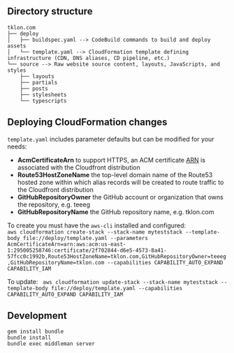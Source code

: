 
## Directory structure
```
tklon.com
├── deploy
│   ├── buildspec.yaml --> CodeBuild commands to build and deploy assets
│   └── template.yaml --> CloudFormation template defining infrastructure (CDN, DNS aliases, CD pipeline, etc.)  
└── source --> Raw website source content, layouts, JavaScripts, and styles 
    ├── layouts  
    ├── partials  
    ├── posts
    ├── stylesheets
    └── typescripts
```

## Deploying CloudFormation changes
`template.yaml` includes parameter defaults but can be modified for your needs: 
- **AcmCertificateArn** to support HTTPS, an ACM certificate [ARN](https://docs.aws.amazon.com/general/latest/gr/aws-arns-and-namespaces.html) is associated with the Cloudfront distribution 
- **Route53HostZoneName** the top-level domain name of the Route53 hosted zone within which alias records will be created to route traffic to the Cloudfront distribution
- **GitHubRepositoryOwner** the GitHub account or organization that owns the repository, e.g. teeeg
- **GitHubRepositoryName** the GitHub repository name, e.g. tklon.com

To create you must have the `aws-cli` installed and configured:  
`aws cloudformation create-stack --stack-name myteststack --template-body file://deploy/template.yaml --parameters AcmCertificateArn=arn:aws:acm:us-east-1:295005258746:certificate/2f702844-d6e5-4573-8a41-57fcc0c1992b,Route53HostZoneName=tklon.com,GitHubRepositoryOwner=teeeg,GitHubRepositoryName=tklon.com --capabilities CAPABILITY_AUTO_EXPAND CAPABILITY_IAM`

To update:
` aws cloudformation update-stack --stack-name myteststack --template-body file://deploy/template.yaml --capabilities CAPABILITY_AUTO_EXPAND CAPABILITY_IAM`

## Development
`gem install bundle`  
`bundle install`  
`bundle exec middleman server`
 

